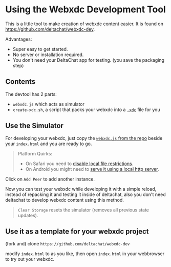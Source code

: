 # Using the Webxdc Development Tool

This is a little tool to make creation of webxdc content easier.
It is found on <https://github.com/deltachat/webxdc-dev>.

Advantages:

- Super easy to get started.
- No server or installation required.
- You don't need your DeltaChat app for testing. (you save the packaging step)

## Contents

The devtool has 2 parts:

- `webxdc.js` which acts as simulator
- `create-xdc.sh`, a script that packs your webxdc into a [`.xdc`](./03_api_reference.md#zip-format) file for you

## Use the Simulator

For developing your webxdc, just copy the [`webxdc.js` from the repo](https://github.com/deltachat/webxdc-dev/blob/master/webxdc.js) beside your `index.html` and you are ready to go.

> Platform Quirks:
>
> - On Safari you need to [disable local file restrictions](./02_02_01_dev_tool_safari.md).
> - On Android you might need to [serve it using a local http server](./02_02_02_dev_tool_android.md).

Click on `Add Peer` to add another instance.

Now you can test your webxdc while developing it with a simple reload, instead of repacking it and testing it inside of deltachat, also you don't need deltachat to develop webxdc content using this method.

> `Clear Storage` resets the simulator (removes all previous state updates).

## Use it as a template for your webxdc project

(fork and) clone `https://github.com/deltachat/webxdc-dev`

modify `index.html` to as you like, then open `index.html` in your webbrowser to try out your webxdc.
